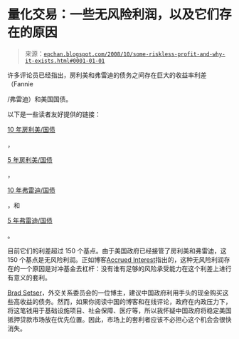 <!--yml

类别：未分类

日期：2024-05-12 19:19:22

-->

# 量化交易：一些无风险利润，以及它们存在的原因

> 来源：[`epchan.blogspot.com/2008/10/some-riskless-profit-and-why-it-exists.html#0001-01-01`](http://epchan.blogspot.com/2008/10/some-riskless-profit-and-why-it-exists.html#0001-01-01)

许多评论员已经指出，房利美和弗雷迪的债务之间存在巨大的收益率利差（Fannie

/弗雷迪）和美国国债。

以下是一些读者友好提供的链接：

[10 年房利美/国债](http://www.bloomberg.com/apps/quote?ticker=FNMGVN10:IND)

，

[5 年房利美/国债](http://www.bloomberg.com/apps/quote?ticker=FNMGVN5:IND)

，

[10 年弗雷迪/国债](http://www.bloomberg.com/apps/quote?ticker=FHMGVN10:IND)

，和

[5 年弗雷迪/国债](http://www.bloomberg.com/apps/quote?ticker=FHMGVN5:IND)

。

目前它们的利差超过 150 个基点。由于美国政府已经接管了房利美和弗雷迪，这 150 个基点是无风险利润。正如博客[Accrued Interest](http://accruedint.blogspot.com/2008/10/empire-doesnt-seen-leverage-as-any.html)指出的，这种无风险利润存在的一个原因是对冲基金去杠杆：没有谁有足够的风险承受能力在这个利差上进行有意义的套利。[](http://blogs.cfr.org/setser/2008/10/25/one-easy-thing-china-could-do-to-help-stabilize-global-markets-buy-agencies/)

[Brad Setser](http://blogs.cfr.org/setser/2008/10/25/one-easy-thing-china-could-do-to-help-stabilize-global-markets-buy-agencies/)，外交关系委员会的一位博主，建议中国政府利用手头的现金购买这些高收益的债务。然而，如果你阅读中国的博客和在线评论，政府在内政压力下，将这笔钱用于基础设施项目、社会保障、医疗等，所以我怀疑中国政府将稳定美国抵押贷款市场放在优先位置。因此，市场上的套利者应该不必担心这个机会会很快消失。
